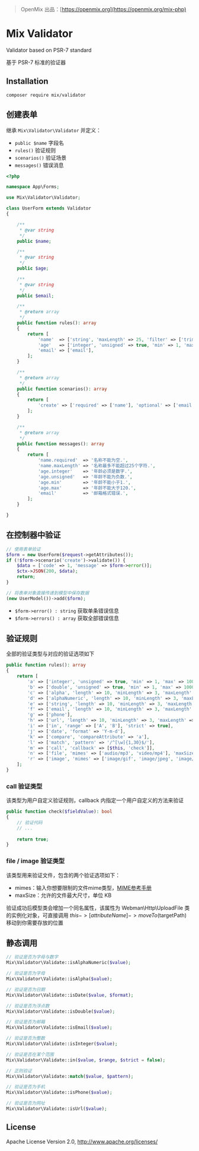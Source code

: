 > OpenMix 出品：[https://openmix.org](https://openmix.org/mix-php)

# Mix Validator

Validator based on PSR-7 standard

基于 PSR-7 标准的验证器

## Installation

```
composer require mix/validator
```

## 创建表单

继承 `Mix\Validator\Validator` 并定义：

- `public $name` 字段名
- `rules()` 验证规则
- `scenarios()` 验证场景
- `messages()` 错误消息

```php
<?php

namespace App\Forms;

use Mix\Validator\Validator;

class UserForm extends Validator
{

    /**
     * @var string
     */
    public $name;

    /**
     * @var string
     */
    public $age;

    /**
     * @var string
     */
    public $email;

    /**
     * @return array
     */
    public function rules(): array
    {
        return [
            'name'  => ['string', 'maxLength' => 25, 'filter' => ['trim']],
            'age'   => ['integer', 'unsigned' => true, 'min' => 1, 'max' => 120],
            'email' => ['email'],
        ];
    }

    /**
     * @return array
     */
    public function scenarios(): array
    {
        return [
            'create' => ['required' => ['name'], 'optional' => ['email', 'age']],
        ];
    }

    /**
     * @return array
     */
    public function messages(): array
    {
        return [
            'name.required'  => '名称不能为空.',
            'name.maxLength' => '名称最多不能超过25个字符.',
            'age.integer'    => '年龄必须是数字.',
            'age.unsigned'   => '年龄不能为负数.',
            'age.min'        => '年龄不能小于1.',
            'age.max'        => '年龄不能大于120.',
            'email'          => '邮箱格式错误.',
        ];
    }

}
```

## 在控制器中验证

```php
// 使用表单验证
$form = new UserForm($request->getAttributes());
if (!$form->scenario('create')->validate()) {
    $data = ['code' => 1, 'message' => $form->error()];
    $ctx->JSON(200, $data);
    return;
}

// 将表单对象直接传递到模型中保存数据
(new UserModel())->add($form);
```

- `$form->error() : string` 获取单条错误信息
- `$form->errors() : array` 获取全部错误信息

## 验证规则

全部的验证类型与对应的验证选项如下

```php
public function rules(): array
{
    return [
        'a' => ['integer', 'unsigned' => true, 'min' => 1, 'max' => 1000000, 'length' => 10, 'minLength' => 3, 'maxLength' => 5],
        'b' => ['double', 'unsigned' => true, 'min' => 1, 'max' => 1000000, 'length' => 10, 'minLength' => 3, 'maxLength' => 5],
        'c' => ['alpha', 'length' => 10, 'minLength' => 3, 'maxLength' => 5],
        'd' => ['alphaNumeric', 'length' => 10, 'minLength' => 3, 'maxLength' => 5],
        'e' => ['string', 'length' => 10, 'minLength' => 3, 'maxLength' => 5, 'filter' => ['trim', 'strip_tags', 'htmlspecialchars']],
        'f' => ['email', 'length' => 10, 'minLength' => 3, 'maxLength' => 5],
        'g' => ['phone'],
        'h' => ['url', 'length' => 10, 'minLength' => 3, 'maxLength' => 5],
        'i' => ['in', 'range' => ['A', 'B'], 'strict' => true],
        'j' => ['date', 'format' => 'Y-m-d'],
        'k' => ['compare', 'compareAttribute' => 'a'],
        'l' => ['match', 'pattern' => '/^[\w]{1,30}$/'],
        'm' => ['call', 'callback' => [$this, 'check']],
        'n' => ['file', 'mimes' => ['audio/mp3', 'video/mp4'], 'maxSize' => 1024 * 1],
        'r' => ['image', 'mimes' => ['image/gif', 'image/jpeg', 'image/png'], 'maxSize' => 1024 * 1],
    ];
}
```

### call 验证类型

该类型为用户自定义验证规则，callback 内指定一个用户自定义的方法来验证

```php
public function check($fieldValue): bool
{
    // 验证代码
    // ...
    
    return true;
}
```

### file / image 验证类型

该类型用来验证文件，包含的两个验证选项如下：

- mimes：输入你想要限制的文件mime类型，[MIME参考手册](http://www.w3school.com.cn/media/media_mimeref.asp)
- maxSize：允许的文件最大尺寸，单位 KB

验证成功后模型类会增加一个同名属性，该属性为 Webman\Http\UploadFile 类的实例化对象，可直接调用 $this->[attributeName]->moveTo($targetPath) 移动到你需要存放的位置

## 静态调用

```php
// 验证是否为字母与数字
Mix\Validator\Validate::isAlphaNumeric($value);

// 验证是否为字母
Mix\Validator\Validate::isAlpha($value); 

// 验证是否为日期
Mix\Validator\Validate::isDate($value, $format); 

// 验证是否为浮点数
Mix\Validator\Validate::isDouble($value); 

// 验证是否为邮箱
Mix\Validator\Validate::isEmail($value); 

// 验证是否为整数
Mix\Validator\Validate::isInteger($value);

// 验证是否在某个范围
Mix\Validator\Validate::in($value, $range, $strict = false); 

// 正则验证
Mix\Validator\Validate::match($value, $pattern); 

// 验证是否为手机
Mix\Validator\Validate::isPhone($value); 

// 验证是否为网址
Mix\Validator\Validate::isUrl($value); 
```

## License

Apache License Version 2.0, http://www.apache.org/licenses/
